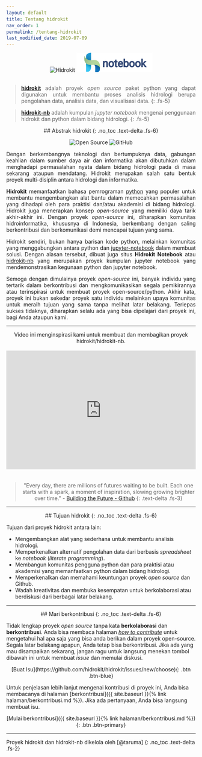 ```yaml
---
layout: default
title: Tentang hidrokit
nav_order: 1
permalink: /tentang-hidrokit
last_modified_date: 2019-07-09
---
```


<!-- <div align="center">
<img src="{{ site.baseurl }}/assets/images/presskit/hidrokit-600x125-main.jpg" alt="hidrokit main">
</div> -->

<div align="center">
<img src="{{ site.baseurl }}/assets/images/presskit/hidrokit-800x200.jpg" alt="Hidrokit" width="40%" height="40%">
<img src="https://github.com/hidrokit/notebook/raw/master/docs/assets/images/hidrokit-nb-800x200.jpg" alt="Hidrokit Notebook" width="40%" height="40%"><br><br>
</div>

<div align="justify" markdown="1">

> **[hidrokit]** adalah proyek *open source* paket python yang dapat digunakan untuk membantu proses analisis hidrologi berupa pengolahan data, analisis data, dan visualisasi data.
{: .fs-5}

> **[hidrokit-nb]** adalah kumpulan *jupyter notebook* mengenai penggunaan hidrokit dan python dalam bidang hidrologi.
{: .fs-5}
</div>

[hidrokit]: https://hidrokit.github.io/hidrokit
[hidrokit-nb]: https://hidrokit.github.io/notebook

<div align="center" markdown="1">
## Abstrak hidrokit
{: .no_toc .text-delta .fs-6}

![Open Source](https://img.shields.io/badge/project-open%20source-brightgreen.svg?style=flat-square)
![GitHub](https://img.shields.io/github/license/taruma/hidrokit.svg?style=flat-square)
</div>

<div align="justify" markdown="1">

Dengan berkembangnya teknologi dan bertumpuknya data, gabungan keahlian dalam sumber daya air dan informatika akan dibutuhkan dalam menghadapi permasalahan nyata dalam bidang hidrologi pada di masa sekarang ataupun mendatang. Hidrokit merupakan salah satu bentuk proyek multi-disiplin antara hidrologi dan informatika. 

**Hidrokit** memanfaatkan bahasa pemrograman [python] yang populer untuk membantu mengembangkan alat bantu dalam memecahkan permasalahan yang dihadapi oleh para praktisi dan/atau akademisi di bidang hidrologi. Hidrokit juga menerapkan konsep _open-source_ yang memiliki daya tarik akhir-akhir ini. Dengan proyek _open-source_ ini, diharapkan komunitas hidroinformatika, khususnya di Indonesia, berkembang dengan saling berkontribusi dan berkomunikasi demi mencapai tujuan yang sama. 

Hidrokit sendiri, bukan hanya barisan kode python, melainkan komunitas yang menggabungkan antara python dan [jupyter-notebook] dalam membuat solusi. Dengan alasan tersebut, dibuat juga situs **Hidrokit Notebook** atau [hidrokit-nb] yang merupakan proyek kumpulan jupyter notebook yang mendemonstrasikan kegunaan python dan jupyter notebook.

Semoga dengan dimulainya proyek _open-source_ ini, banyak individu yang tertarik dalam berkontribusi dan mengkomunikasikan segala pemikirannya atau terinspirasi untuk membuat proyek open-source/python. Akhir kata, proyek ini bukan sekedar proyek satu individu melainkan upaya komunitas untuk meraih tujuan yang sama tanpa melihat latar belakang. Terlepas sukses tidaknya, diharapkan selalu ada yang bisa dipelajari dari proyek ini, bagi Anda ataupun kami.
</div>

[python]: https://www.python.org/
[jupyter-notebook]: https://jupyter.org/

---
<div align="center">
Video ini menginspirasi kami untuk membuat dan membagikan proyek hidrokit/hidrokit-nb.<br><br>
<iframe width="100%" height="315" src="https://www.youtube.com/embed/HzZxcfVn_08" frameborder="0" allow="accelerometer; autoplay; encrypted-media; gyroscope; picture-in-picture" allowfullscreen></iframe><br><br>
</div>

<div align="center" markdown="1">

> "Every day, there are millions of futures waiting to be built. Each one starts with a spark, a moment of inspiration, slowing growing brighter over time." - [Building the Future - Github](https://www.youtube.com/watch?v=HzZxcfVn_08)
{: .text-delta .fs-3}

</div>

---

<div align="center" markdown="1">
## Tujuan hidrokit
{: .no_toc .text-delta .fs-6}
</div>

Tujuan dari proyek hidrokit antara lain:
- Mengembangkan alat yang sederhana untuk membantu analisis hidrologi. 
- Memperkenalkan alternatif pengolahan data dari berbasis _spreadsheet_ ke _notebook_ (*literate programming*).
- Membangun komunitas pengguna python dan para praktisi atau akademisi yang memanfaatkan python dalam bidang hidrologi.
- Memperkenalkan dan memahami keuntungan proyek _open source_ dan Github.
- Wadah kreativitas dan membuka kesempatan untuk berkolaborasi atau berdiskusi dari berbagai latar belakang.

---

<div align="center" markdown="1">
## Mari berkontribusi
{: .no_toc .text-delta .fs-6}
</div>

Tidak lengkap proyek _open source_ tanpa kata **berkolaborasi** dan **berkontribusi**. Anda bisa membaca halaman [*how to contribute*](https://opensource.guide/how-to-contribute/) untuk mengetahui hal apa saja yang bisa anda berikan dalam proyek open-source. Segala latar belakang apapun, Anda tetap bisa berkontribusi. Jika ada yang mau disampaikan sekarang, jangan ragu untuk langsung menekan tombol dibawah ini untuk membuat *issue* dan memulai diskusi.

<div align="center" markdown="1">
[Buat Isu](https://github.com/hidrokit/hidrokit/issues/new/choose){: .btn .btn-blue}
</div>

Untuk penjelasan lebih lanjut mengenai kontribusi di proyek ini, Anda bisa membacanya di halaman [berkontribusi]({{ site.baseurl }}{% link halaman/berkontribusi.md %}). Jika ada pertanyaan, Anda bisa langsung membuat isu. 

<div align="center" markdown="1">
[Mulai berkontribusi]({{ site.baseurl }}{% link halaman/berkontribusi.md %}){: .btn .btn-primary}
</div>

<!-- ---
Butuh video motivasi lagi untuk berkontribusi? :)

<div align="center">
<iframe width="100%" height="315" src="https://www.youtube.com/embed/afvT1c1ii0c" frameborder="0" allow="accelerometer; autoplay; encrypted-media; gyroscope; picture-in-picture" allowfullscreen></iframe></div> -->

---
<div align="left" markdown="1">
Proyek hidrokit dan hidrokit-nb dikelola oleh [@taruma]
{: .no_toc .text-delta .fs-2}
</div>

[@taruma]: https://taruma.github.io